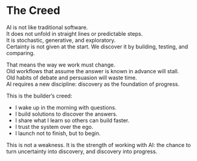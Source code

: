 # The Creed

AI is not like traditional software.  
It does not unfold in straight lines or predictable steps.  
It is stochastic, generative, and exploratory.  
Certainty is not given at the start. We discover it by building, testing, and comparing.  

That means the way we work must change.  
Old workflows that assume the answer is known in advance will stall.  
Old habits of debate and persuasion will waste time.  
AI requires a new discipline: discovery as the foundation of progress.  

This is the builder’s creed:  

- I wake up in the morning with questions.  
- I build solutions to discover the answers.  
- I share what I learn so others can build faster.  
- I trust the system over the ego.  
- I launch not to finish, but to begin.  

This is not a weakness. It is the strength of working with AI: the chance to turn uncertainty into discovery, and discovery into progress.  
